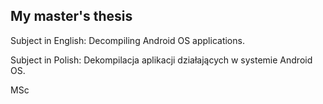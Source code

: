 My master's thesis
---

Subject in English:
Decompiling Android OS applications.

Subject in Polish:
Dekompilacja aplikacji działających w systemie Android OS.


MSc
